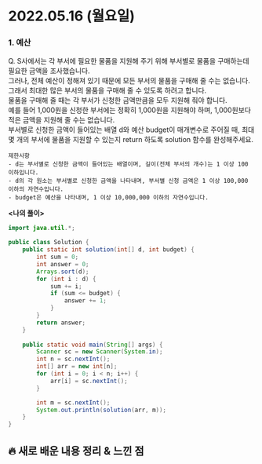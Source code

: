 # 2022.05.16 (월요일)

### **1. 예산**

Q. S사에서는 각 부서에 필요한 물품을 지원해 주기 위해 부서별로 물품을 구매하는데 필요한 금액을 조사했습니다.   
   그러나, 전체 예산이 정해져 있기 때문에 모든 부서의 물품을 구매해 줄 수는 없습니다. 그래서 최대한 많은 부서의 물품을 구매해 줄 수 있도록 하려고 합니다.       
   물품을 구매해 줄 때는 각 부서가 신청한 금액만큼을 모두 지원해 줘야 합니다.   
   예를 들어 1,000원을 신청한 부서에는 정확히 1,000원을 지원해야 하며, 1,000원보다 적은 금액을 지원해 줄 수는 없습니다.    
   부서별로 신청한 금액이 들어있는 배열 d와 예산 budget이 매개변수로 주어질 때, 최대 몇 개의 부서에 물품을 지원할 수 있는지 return 하도록 solution 함수를 완성해주세요.    

    제한사항
    - d는 부서별로 신청한 금액이 들어있는 배열이며, 길이(전체 부서의 개수)는 1 이상 100 이하입니다.
    - d의 각 원소는 부서별로 신청한 금액을 나타내며, 부서별 신청 금액은 1 이상 100,000 이하의 자연수입니다.
    - budget은 예산을 나타내며, 1 이상 10,000,000 이하의 자연수입니다.

**<나의 풀이>**
```java
import java.util.*;

public class Solution {
    public static int solution(int[] d, int budget) {
        int sum = 0;
        int answer = 0;
        Arrays.sort(d);
        for (int i : d) {
            sum += i;
            if (sum <= budget) {
                answer += 1;
            }
        }
        return answer;
    }
    
    public static void main(String[] args) {
        Scanner sc = new Scanner(System.in);
        int n = sc.nextInt();
        int[] arr = new int[n];
        for (int i = 0; i < n; i++) {
            arr[i] = sc.nextInt();
        }

        int m = sc.nextInt();
        System.out.println(solution(arr, m));
    }
}
```

##  **🔥 새로 배운 내용 정리 & 느낀 점**

